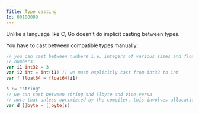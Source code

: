 ```yaml
---
Title: Type casting
Id: 80100098
---
```

Unlike a language like C, Go doesn't do implicit casting between types.

You have to cast between compatible types manually:

```go
// you can cast between numbers i.e. integers of various sizes and floating point
// numbers
var i1 int32 = 3
var i2 int = int(i1) // we must explicitly cast from int32 to int
var f float64 = float64(i1)

s := "string"
// we can cast between string and []byte and vice-versa
// note that unless optimizted by the compiler, this involves allocation
var d []byte = []byte(s)
```
